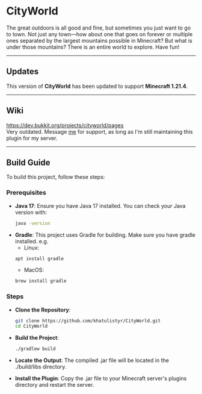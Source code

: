 # CityWorld

The great outdoors is all good and fine, but sometimes you just want to go to town. Not just any town—how about one that goes on forever or multiple ones separated by the largest mountains possible in Minecraft? But what is under those mountains? There is an entire world to explore. Have fun!

---

## Updates

This version of **CityWorld** has been updated to support **Minecraft 1.21.4**.

---

## Wiki
https://dev.bukkit.org/projects/cityworld/pages \
Very outdated. Message [me](https://github.com/khatulistyr) for support, as long as I'm still maintaining this plugin for my server.

---

## Build Guide

To build this project, follow these steps:

### Prerequisites
- **Java 17**: Ensure you have Java 17 installed. You can check your Java version with:
  ```bash
  java -version
  ```
- **Gradle**: This project uses Gradle for building. Make sure you have gradle installed.
  e.g.
  - Linux:
  ```bash
  apt install gradle
  ```
  - MacOS:
  ```bash
  brew install gradle
  ```

### Steps
- **Clone the Repository**:

  ```bash
  git clone https://github.com/khatulistyr/CityWorld.git
  cd CityWorld
  ```
- **Build the Project**:
  
  ```bash
  ./gradlew build
  ```
- **Locate the Output**:
  The compiled .jar file will be located in the ./build/libs directory.

- **Install the Plugin**:
  Copy the .jar file to your Minecraft server's plugins directory and restart the server.
